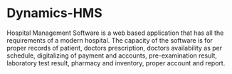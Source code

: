 # Dynamics-HMS
Hospital Management Software is a web based application that has all the requirements of a modern hospital. The capacity of the software is for proper records of patient, doctors prescription, doctors availability as per schedule, digitalizing of payment and accounts, pre-examination result, laboratory test result, pharmacy and inventory, proper account and report.    
